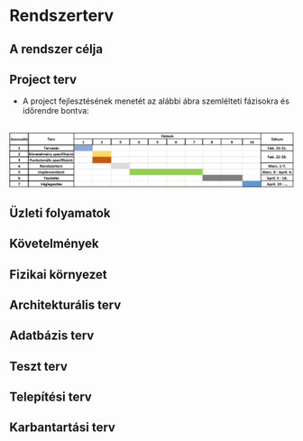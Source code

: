 # Rendszerterv

## A rendszer célja

## Project terv
+ A project fejlesztésének menetét az alábbi ábra szemlélteti fázisokra és időrendre bontva:
<br>
<img src="https://github.com/Moss4t/AFP_TenGeri/blob/main/Images/Menetrend.jpg">

## Üzleti folyamatok

## Követelmények

## Fizikai környezet

## Architekturális terv

## Adatbázis terv

## Teszt terv

## Telepítési terv

## Karbantartási terv
